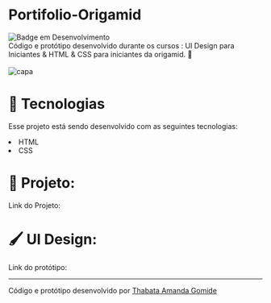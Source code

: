 # Portifolio-Origamid
![Badge em Desenvolvimento](http://img.shields.io/static/v1?label=STATUS&message=EM%20DESENVOLVIMENTO&color=GREEN&style=for-the-badge)<br>
Código e protótipo desenvolvido durante os cursos : UI Design para Iniciantes & HTML & CSS para iniciantes da origamid. 🐯
<br>
<br>
![capa](https://user-images.githubusercontent.com/63726379/224431408-22fa98e4-5105-4641-b956-dced2768c0cb.png)

# 🚀 Tecnologias
Esse projeto está sendo desenvolvido com as seguintes tecnologias: <br>
<li> HTML
<br>
<li> CSS

# 🚧 Projeto:
Link do Projeto: 

# 🖌️ UI Design:
Link do protótipo:

<hr>
Código e protótipo desenvolvido por <a href="https://www.linkedin.com/in/thabataamandagomide/">Thabata Amanda Gomide</a>


